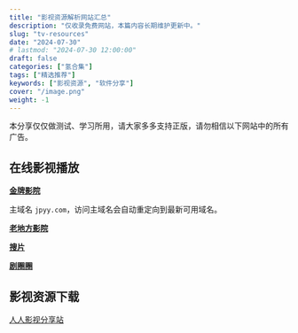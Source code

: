 ```yaml
---
title: "影视资源解析网站汇总"
description: "仅收录免费网站，本篇内容长期维护更新中。"
slug: "tv-resources"
date: "2024-07-30"
# lastmod: "2024-07-30 12:00:00"
draft: false
categories: ["氢合集"]
tags: ["精选推荐"]
keywords: ["影视资源", "软件分享"]
cover: "/image.png"
weight: -1
---
```


本分享仅仅做测试、学习所用，请大家多多支持正版，请勿相信以下网站中的所有广告。

## 在线影视播放

[**金牌影院**](https://jpyy.com/?utm_source=ohmynav.com)

主域名 `jpyy.com`，访问主域名会自动重定向到最新可用域名。

[**老地方影院**](https://www.laodifang.tv/?utm_source=ohmynav.com)

[**搜片**](https://soupian.pro/?utm_source=ohmynav.com)

[**剧圈圈**](https://www.jqqzx.cc/?utm_source=ohmynav.com)

## 影视资源下载

[人人影视分享站](https://yyets.click/home?utm_source=ohmynav.com)